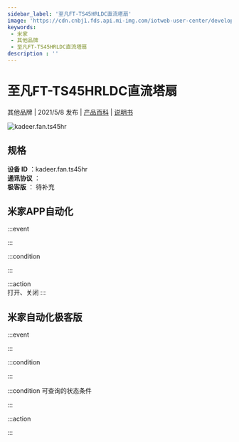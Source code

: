 ```yaml
---
sidebar_label: '至凡FT-TS45HRLDC直流塔扇'
image: 'https://cdn.cnbj1.fds.api.mi-img.com/iotweb-user-center/developer_1679071060225MTby5IBF.png?GalaxyAccessKeyId=AKVGLQWBOVIRQ3XLEW&Expires=9223372036854775807&Signature=9zL1EMTJ0LS3h62j02I9jk33oC0='
keywords: 
 - 米家
 - 其他品牌
 - 至凡FT-TS45HRLDC直流塔扇
description : ''
---
```

# 至凡FT-TS45HRLDC直流塔扇

其他品牌 | 2021/5/8 发布 | [产品百科](https://home.mi.com/webapp/content/baike/product/index.html?model=kadeer.fan.ts45hr/) | [说明书](https://home.mi.com/views/introduction.html?model=kadeer.fan.ts45hr&region=cn)

![kadeer.fan.ts45hr](https://cdn.cnbj1.fds.api.mi-img.com/iotweb-user-center/developer_1679071060225MTby5IBF.png?GalaxyAccessKeyId=AKVGLQWBOVIRQ3XLEW&Expires=9223372036854775807&Signature=9zL1EMTJ0LS3h62j02I9jk33oC0=)

## 规格  
> 
**设备 ID** ：kadeer.fan.ts45hr  
**通讯协议** ：  
**极客版**  ： 待补充 


## 米家APP自动化  

:::event  

:::

:::condition  

:::

:::action   
打开、关闭
:::

## 米家自动化极客版  

:::event  

:::

:::condition  

:::

:::condition 可查询的状态条件  

:::

:::action  

:::

        
